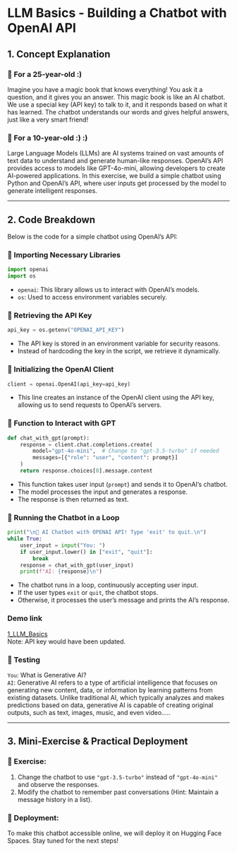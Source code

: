 # LLM Basics - Building a Chatbot with OpenAI API

## 1. Concept Explanation

### 📖 For a 25-year-old :) 

Imagine you have a magic book that knows everything! You ask it a question, and it gives you an answer. This magic book is like an AI chatbot. We use a special key (API key) to talk to it, and it responds based on what it has learned. The chatbot understands our words and gives helpful answers, just like a very smart friend!

### 📖 For a 10-year-old :) :) 

Large Language Models (LLMs) are AI systems trained on vast amounts of text data to understand and generate human-like responses. OpenAI’s API provides access to models like GPT-4o-mini, allowing developers to create AI-powered applications. In this exercise, we build a simple chatbot using Python and OpenAI’s API, where user inputs get processed by the model to generate intelligent responses.

---

## 2. Code Breakdown

Below is the code for a simple chatbot using OpenAI’s API:

### 📌 Importing Necessary Libraries

```python
import openai
import os
```

- `openai`: This library allows us to interact with OpenAI’s models.
- `os`: Used to access environment variables securely.

### 📌 Retrieving the API Key

```python
api_key = os.getenv("OPENAI_API_KEY")
```

- The API key is stored in an environment variable for security reasons.
- Instead of hardcoding the key in the script, we retrieve it dynamically.

### 📌 Initializing the OpenAI Client

```python
client = openai.OpenAI(api_key=api_key)
```

- This line creates an instance of the OpenAI client using the API key, allowing us to send requests to OpenAI’s servers.

### 📌 Function to Interact with GPT

```python
def chat_with_gpt(prompt):
    response = client.chat.completions.create(
        model="gpt-4o-mini",  # Change to "gpt-3.5-turbo" if needed
        messages=[{"role": "user", "content": prompt}]
    )
    return response.choices[0].message.content
```

- This function takes user input (`prompt`) and sends it to OpenAI’s chatbot.
- The model processes the input and generates a response.
- The response is then returned as text.

### 📌 Running the Chatbot in a Loop

```python
print("\n🚀 AI Chatbot with OPENAI API! Type 'exit' to quit.\n")
while True:
    user_input = input("You: ")
    if user_input.lower() in ["exit", "quit"]:
        break
    response = chat_with_gpt(user_input)
    print(f"AI: {response}\n")
```

- The chatbot runs in a loop, continuously accepting user input.
- If the user types `exit` or `quit`, the chatbot stops.
- Otherwise, it processes the user’s message and prints the AI’s response.

### Demo link
<a href="https://huggingface.co/spaces/Ganesh-Kunnamkumarath/01_LLM_Basics" target="_blank">1_LLM_Basics</a> <br />
Note: API key would have been updated.


### 📌 Testing

`You`: What is Generative AI?<br />
`AI`: Generative AI refers to a type of artificial intelligence that focuses on generating new content, data, or information by learning patterns from existing datasets. Unlike traditional AI, which typically analyzes and makes predictions based on data, generative AI is capable of creating original outputs, such as text, images, music, and even video.....

---

## 3. Mini-Exercise & Practical Deployment

### 🔹 Exercise:

1. Change the chatbot to use `"gpt-3.5-turbo"` instead of `"gpt-4o-mini"` and observe the responses.
2. Modify the chatbot to remember past conversations (Hint: Maintain a message history in a list).

### 🚀 Deployment:

To make this chatbot accessible online, we will deploy it on Hugging Face Spaces. Stay tuned for the next steps!
